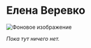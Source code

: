# Елена Веревко

![Фоновое изображение](https://github.com/user-attachments/assets/39edf8b3-7069-4191-8e67-565e67d58b5d)


_Пока тут ничего нет._
